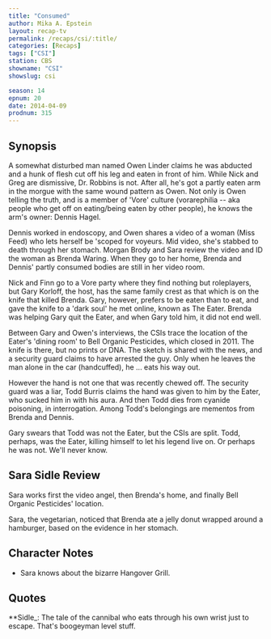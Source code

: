 ```yaml
---
title: "Consumed"
author: Mika A. Epstein
layout: recap-tv
permalink: /recaps/csi/:title/
categories: [Recaps]
tags: ["CSI"]
station: CBS
showname: "CSI"
showslug: csi

season: 14  
epnum: 20  
date: 2014-04-09
prodnum: 315  
---
```


## Synopsis

A somewhat disturbed man named Owen Linder claims he was abducted and a hunk of flesh cut off his leg and eaten in front of him. While Nick and Greg are dismissive, Dr. Robbins is not. After all, he's got a partly eaten arm in the morgue with the same wound pattern as Owen. Not only is Owen telling the truth, and is a member of 'Vore' culture (vorarephilia -- aka people who get off on eating/being eaten by other people), he knows the arm's owner: Dennis Hagel.

Dennis worked in endoscopy, and Owen shares a video of a woman (Miss Feed) who lets herself be 'scoped for voyeurs. Mid video, she's stabbed to death through her stomach. Morgan Brody and Sara review the video and ID the woman as Brenda Waring. When they go to her home, Brenda and Dennis' partly consumed bodies are still in her video room.

Nick and Finn go to a Vore party where they find nothing but roleplayers, but Gary Korloff, the host, has the same family crest as that which is on the knife that killed Brenda. Gary, however, prefers to be eaten than to eat, and gave the knife to a 'dark soul' he met online, known as The Eater. Brenda was helping Gary quit the Eater, and when Gary told him, it did not end well.

Between Gary and Owen's interviews, the CSIs trace the location of the Eater's 'dining room' to Bell Organic Pesticides, which closed in 2011. The knife is there, but no prints or DNA. The sketch is shared with the news, and a security guard claims to have arrested the guy. Only when he leaves the man alone in the car (handcuffed), he ... eats his way out.

However the hand is not one that was recently chewed off. The security guard was a liar, Todd Burris claims the hand was given to him by the Eater, who sucked him in with his aura. And then Todd dies from cyanide poisoning, in interrogation. Among Todd's belongings are mementos from Brenda and Dennis. 

Gary swears that Todd was not the Eater, but the CSIs are split. Todd, perhaps, was the Eater, killing himself to let his legend live on. Or perhaps he was not. We'll never know.

## Sara Sidle Review

Sara works first the video angel, then Brenda's home, and finally Bell Organic Pesticides' location.

Sara, the vegetarian, noticed that Brenda ate a jelly donut wrapped around a hamburger, based on the evidence in her stomach.

## Character Notes

* Sara knows about the bizarre Hangover Grill.

## Quotes

**Sidle_: The tale of the cannibal who eats through his own wrist just to escape. That's boogeyman level stuff.

